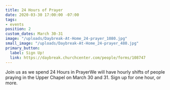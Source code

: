 ```yaml
---
title: 24 Hours of Prayer
date: 2020-03-30 17:00:00 -07:00
tags:
- events
position: 2
custom_dates: March 30-31
image: "/uploads/Daybreak-At-Home_24-prayer_1080.jpg"
small_image: "/uploads/Daybreak-At-Home_24-prayer_480.jpg"
primary_button:
  label: Sign Up!
  link: https://daybreak.churchcenter.com/people/forms/108747
---
```


Join us as we spend 24 Hours in PrayerWe will have hourly shifts of people praying in the Upper Chapel on March 30 and 31. Sign up for one hour, or more. 
